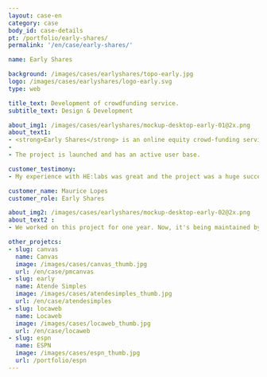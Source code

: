 ```yaml
---
layout: case-en
category: case
body_id: case-details
pt: /portfolio/early-shares/
permalink: '/en/case/early-shares/'

name: Early Shares

background: /images/cases/earlyshares/topo-early.jpg
logo: /images/cases/earlyshares/logo-early.svg
type: web

title_text: Development of crowdfunding service.
subtitle_text: Design & Development

about_img1: /images/cases/earlyshares/mockup-desktop-early-01@2x.png
about_text1:
- <strong>Early Shares</strong> is an online equity crowd-funding service that turns anyone into an investor by connecting them with business owners looking to fund and sell a stake of their company.
-
- The project is launched and has an active user base.

customer_testimony:
- My experience with HE:labs was great and the project was a huge success. What you guys did and your skills in web development make any task seem easy, which is amazing when dealing with web development companies. That is pretty impressive for all standards.

customer_name: Maurice Lopes
customer_role: Early Shares

about_img2: /images/cases/earlyshares/mockup-desktop-early-02@2x.png
about_text2 :
- We worked on this project for one year. Now, it's being maintained by the client's own team. Another great example of a client starting out and growing for the first year with us.

other_projetcs:
- slug: canvas
  name: Canvas
  image: /images/cases/canvas_thumb.jpg
  url: /en/case/pmcanvas
- slug: early
  name: Atende Simples
  image: /images/cases/atendesimples_thumb.jpg
  url: /en/case/atendesimples
- slug: locaweb
  name: Locaweb
  image: /images/cases/locaweb_thumb.jpg
  url: /en/case/locaweb
- slug: espn
  name: ESPN
  image: /images/cases/espn_thumb.jpg
  url: /portfolio/espn
---
```

